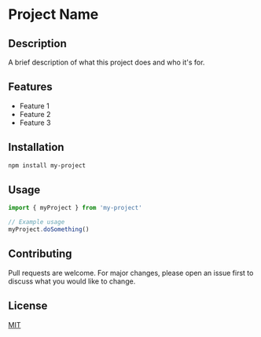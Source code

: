 # Project Name

## Description
A brief description of what this project does and who it's for.

## Features
- Feature 1
- Feature 2
- Feature 3

## Installation
```bash
npm install my-project
```

## Usage
```javascript
import { myProject } from 'my-project'

// Example usage
myProject.doSomething()
```

## Contributing
Pull requests are welcome. For major changes, please open an issue first to discuss what you would like to change.

## License
[MIT](https://choosealicense.com/licenses/mit/) 